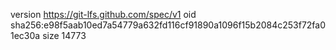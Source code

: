version https://git-lfs.github.com/spec/v1
oid sha256:e98f5aab10ed7a54779a632fd116cf91890a1096f15b2084c253f72fa01ec30a
size 14773
